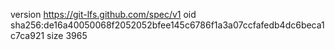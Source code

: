 version https://git-lfs.github.com/spec/v1
oid sha256:de16a40050068f2052052bfee145c6786f1a3a07ccfafedb4dc6beca1c7ca921
size 3965
